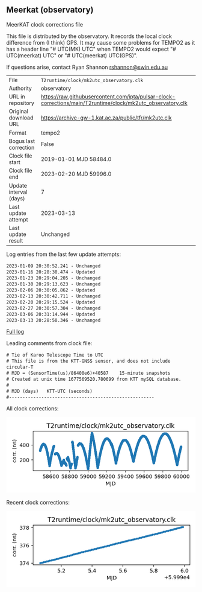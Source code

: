 
## Meerkat (observatory)

MeerKAT clock corrections file

This file is distributed by the observatory. It records the local
clock difference from (I think) GPS. It may cause some problems
for TEMPO2 as it has a header line "# UTC(MK) UTC" when TEMPO2
would expect "# UTC(meerkat) UTC" or "# UTC(meerkat) UTC(GPS)".

If questions arise, contact Ryan Shannon <rshannon@swin.edu.au>

|     |     |
|:--- |:--- |
| File | `T2runtime/clock/mk2utc_observatory.clk` |
| Authority | observatory |
| URL in repository | <https://raw.githubusercontent.com/ipta/pulsar-clock-corrections/main/T2runtime/clock/mk2utc_observatory.clk> |
| Original download URL | <https://archive-gw-1.kat.ac.za/public/tfr/mk2utc.clk> |
| Format | tempo2 |
| Bogus last correction | False |
| Clock file start | 2019-01-01 MJD 58484.0 |
| Clock file end | 2023-02-20 MJD 59996.0 |
| Update interval (days) | 7 |
| Last update attempt | 2023-03-13 |
| Last update result | Unchanged |

Log entries from the last few update attempts:
```
2023-01-09 20:30:52.241 - Unchanged
2023-01-16 20:28:30.474 - Updated
2023-01-23 20:29:04.205 - Unchanged
2023-01-30 20:29:13.623 - Unchanged
2023-02-06 20:30:05.862 - Updated
2023-02-13 20:30:42.711 - Unchanged
2023-02-20 20:29:15.524 - Updated
2023-02-27 20:30:57.304 - Unchanged
2023-03-06 20:31:14.944 - Updated
2023-03-13 20:28:50.346 - Unchanged
```
[Full log](https://raw.githubusercontent.com/ipta/pulsar-clock-corrections/main/log/T2runtime/clock/mk2utc_observatory.clk.log)

Leading comments from clock file:

    # Tie of Karoo Telescope Time to UTC
    # This file is from the KTT-GNSS sensor, and does not include circular-T
    # MJD = (SensorTime(us)/86400e6)+40587    15-minute snapshots
    # Created at unix time 1677569520.780699 from KTT mySQL database.
    #
    # MJD (days)   KTT-UTC (seconds)
    #------------------------------------------------------



All clock corrections:

![plot of all clock corrections](mk2utc_observatory.clk.png "All corrections")

Recent clock corrections:

![plot of recent clock corrections](mk2utc_observatory.clk.short.png "Recent corrections")

